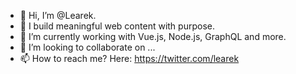 - 👋 Hi, I’m @Learek.
- 👀 I build meaningful web content with purpose.
- 🌱 I’m currently working with Vue.js, Node.js, GraphQL and more.
- 💞️ I’m looking to collaborate on ...
- 📫 How to reach me? Here: https://twitter.com/learek 

<!---
Learek/Learek is a ✨ special ✨ repository because its `README.md` (this file) appears on your GitHub profile.
You can click the Preview link to take a look at your changes.
--->
